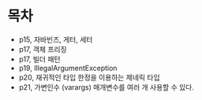 # 목차
- p15, 자바빈즈, 게터, 세터
- p17, 객체 프리징
- p17, 빌더 패턴
- p19, IllegalArgumentException
- p20, 재귀적인 타입 한정을 이용하는 제네릭 타입
- p21, 가변인수 (varargs) 매개변수를 여러 개 사용할 수 있다.
